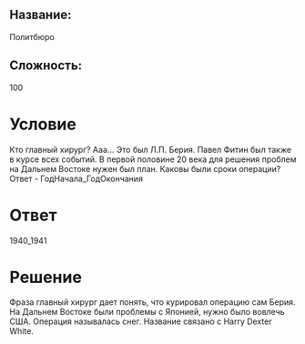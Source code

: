 ## Название: 
Политбюро

## Сложность: 
100

# Условие
Кто главный хирург? Ааа... Это был Л.П. Берия. Павел Фитин был также в курсе всех событий. В первой половине 20 века для решения проблем на Дальнем Востоке нужен был план. Каковы были сроки операции? Ответ - ГодНачала_ГодОкончания

# Ответ
1940_1941

# Решение

Фраза главный хирург дает понять, что курировал операцию сам Берия. На Дальнем Востоке были проблемы с Японией, нужно было вовлечь США. Операция называлась снег. Название связано с Harry Dexter White.
